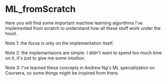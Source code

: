 # ML_fromScratch
Here you will find some important machine learning algorithms I've implemented from scratch to understand how all these stuff work under the hood.

Note 1: the focus is only on the implementation itself.

Note 2: the implemantaions are simple. I didn't want to spend too much time on it, it's just to give me some intuition.

Note 3: I've learned these concepts in Andrew Ng's ML specialization on Coursera, so some things might be inspired from there.
